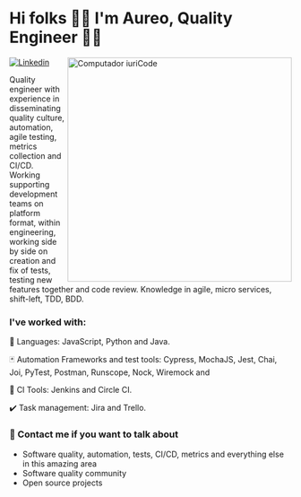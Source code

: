 # Hi folks 👋😁 I'm Aureo, Quality Engineer 👨‍💻 

<p align="left">
<a href="https://www.linkedin.com/in/aureoleite"><img alt="Linkedin" src="https://img.shields.io/badge/-LinkedIn-blue?style=for-the-badge&logo=Linkedin&logoColor=white"></a>

<img src="https://raw.githubusercontent.com/MicaelliMedeiros/micaellimedeiros/master/image/computer-illustration.png" min-width="400px" max-width="400px" width="400px" align="right" alt="Computador iuriCode">

<p align="left"> 
 Quality engineer with experience in disseminating quality culture, automation, agile testing, metrics collection and CI/CD. Working supporting development teams on platform format, within engineering, working side by side on creation and fix of tests, testing new features together and code review. Knowledge in agile, micro services, shift-left, TDD, BDD.
</p>


### I've worked with:
<p align="left">
  🐍 Languages: JavaScript, Python and Java.
</p>
<p align="left">
  🃏 Automation Frameworks and test tools: Cypress, MochaJS, Jest, Chai, Joi, PyTest, Postman, Runscope, Nock, Wiremock and 
</p>
<p align="left">
  🚂 CI Tools: Jenkins and Circle CI.
</p>
<p align="left">
  ✔️ Task management: Jira and Trello.
</p>


### 💬 Contact me if you want to talk about

* Software quality, automation, tests, CI/CD, metrics and everything else in this amazing area
* Software quality community
* Open source projects

